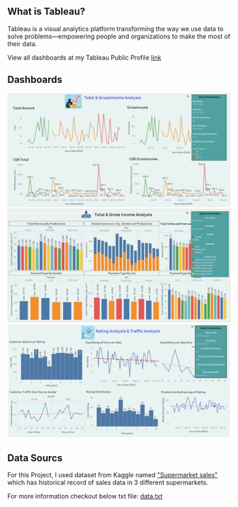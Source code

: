 ## What is Tableau?
Tableau is a visual analytics platform transforming the way we use data to solve problems—empowering people and organizations to make the most of their data.

View all dashboards at my Tableau Public Profile [link](https://public.tableau.com/app/profile/vaidik.nakrani/)

## Dashboards
![Total&GrossIncome_analysis](https://github.com/vaidik0508/Sales-data-Dashboard/blob/master/imgs/Total%20%26%20GrossIncome%20Analysis.png)
![GrossIncome_analysis](https://github.com/vaidik0508/Sales-data-Dashboard/blob/master/imgs/Total%20%26%20Gross%20Income%20Analysis.png)
![Rating&Traffic_analysis](https://github.com/vaidik0508/Sales-data-Dashboard/blob/master/imgs/Rating%20Analysis%20%26%20Traffic%20Analysis.png)

## Data Sourcs
For this Project, I used dataset from Kaggle named ["Supermarket sales"](https://www.kaggle.com/datasets/aungpyaeap/supermarket-sales?resource=download) which has historical record of sales data in 3 different supermarkets.

For more information checkout below txt file:
[data.txt](https://github.com/vaidik0508/Sales-data-Dashboard/blob/master/data.txt)

